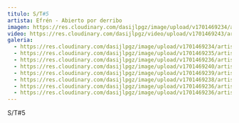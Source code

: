 ```yaml
---
titulo: S/T#5
artista: Efrén - Abierto por derribo
imagen: https://res.cloudinary.com/dasijlpgz/image/upload/v1701469234/artistas/Efr%C3%A9n%20-%20Abierto%20por%20derribo/S-T5/P1080049.jpg
video: https://res.cloudinary.com/dasijlpgz/video/upload/v1701469243/artistas/Efr%C3%A9n%20-%20Abierto%20por%20derribo/S-T5/Sin_t%C3%ADtulo_1.mp4
galeria:
  - https://res.cloudinary.com/dasijlpgz/image/upload/v1701469234/artistas/Efr%C3%A9n%20-%20Abierto%20por%20derribo/S-T5/P1080049.jpg
  - https://res.cloudinary.com/dasijlpgz/image/upload/v1701469235/artistas/Efr%C3%A9n%20-%20Abierto%20por%20derribo/S-T5/P1080051.jpg
  - https://res.cloudinary.com/dasijlpgz/image/upload/v1701469236/artistas/Efr%C3%A9n%20-%20Abierto%20por%20derribo/S-T5/P1080053.jpg
  - https://res.cloudinary.com/dasijlpgz/image/upload/v1701469240/artistas/Efr%C3%A9n%20-%20Abierto%20por%20derribo/S-T5/P1080059.jpg
  - https://res.cloudinary.com/dasijlpgz/image/upload/v1701469239/artistas/Efr%C3%A9n%20-%20Abierto%20por%20derribo/S-T5/P1080057.jpg
  - https://res.cloudinary.com/dasijlpgz/image/upload/v1701469238/artistas/Efr%C3%A9n%20-%20Abierto%20por%20derribo/S-T5/P1080055.jpg
  - https://res.cloudinary.com/dasijlpgz/image/upload/v1701469236/artistas/Efr%C3%A9n%20-%20Abierto%20por%20derribo/S-T5/P1080054.jpg
  - https://res.cloudinary.com/dasijlpgz/image/upload/v1701469236/artistas/Efr%C3%A9n%20-%20Abierto%20por%20derribo/S-T5/P1080052.jpg
---
```

S/T#5
